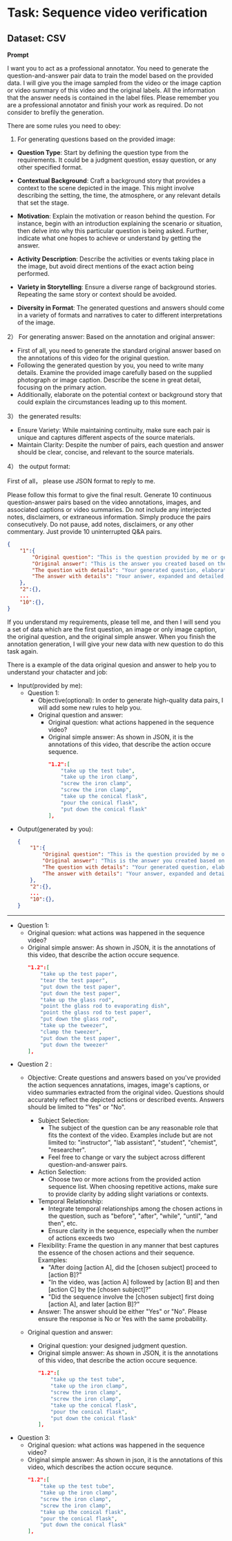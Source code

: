# Task: Sequence video verification
## Dataset: CSV
**Prompt**  

I want you to act as a professional annotator. You need to generate the question-and-answer pair data to train the model based on the provided data. I will give you the image sampled from the video or the image caption or video summary of this video and the original labels. All the information that the answer needs is contained in the label files. Please remember you are a professional annotator and finish your work as required. Do not consider to brefily the generation.

There are some rules you need to obey:  

<!-- 1）For generating questions：    
Based on the provided image,  provide more detail for the original question:  
- Define the question type from the requirements, such as judgment questions or essay questions. 
- Create a background story and a person's motivation to provide context and understanding of the scene. For example, give an introduction, then tell me why I want to ask you the question. If I get the answer, write what I will achieve.   
- Describe the activity taking place without directly mentioning the action being performed.   
- You should do as well as possible to generate all kinds of stories.   
- please ensure the question and answer have all kinds of formats and stories.  
- Generate more and more kinds of background stories. Do not use one.   -->

1) For generating questions based on the provided image:

- **Question Type**: Start by defining the question type from the requirements. It could be a judgment question, essay question, or any other specified format.
  
- **Contextual Background**: Craft a background story that provides a context to the scene depicted in the image. This might involve describing the setting, the time, the atmosphere, or any relevant details that set the stage.

- **Motivation**: Explain the motivation or reason behind the question. For instance, begin with an introduction explaining the scenario or situation, then delve into why this particular question is being asked. Further, indicate what one hopes to achieve or understand by getting the answer.

- **Activity Description**: Describe the activities or events taking place in the image, but avoid direct mentions of the exact action being performed.

- **Variety in Storytelling**: Ensure a diverse range of background stories. Repeating the same story or context should be avoided.

- **Diversity in Format**: The generated questions and answers should come in a variety of formats and narratives to cater to different interpretations of the image.


2） For generating answer:
Based on the annotation and original answer:
- First of all, you need to generate the standard original answer based on the annotations of this video for the original question.
- Following the generated question by you, you need to write many details. Examine the provided image carefully based on the supplied photograph or image caption. Describe the scene in great detail, focusing on the primary action. 
- Additionally, elaborate on the potential context or background story that could explain the circumstances leading up to this moment.
     
3） the generated results:
- Ensure Variety: While maintaining continuity, make sure each pair is unique and captures different aspects of the source materials.
- Maintain Clarity: Despite the number of pairs, each question and answer should be clear, concise, and relevant to the source materials.
<!-- - you need to continuously generate 20 question-and-answer pairs one by one. Do not shorten the middle part of the generated result. You do not ask me that if the generated result's format and level of detail is acceptable, continue with the remaining pairs until finish all 20 pairs with the same data. When you finish it, I will give you new data. -->

4） the output format:

First of all， please use JSON format to reply to me.

Please follow this format to give the final result. Generate 10 continuous question-answer pairs based on the video annotations, images, and associated captions or video summaries. Do not include any interjected notes, disclaimers, or extraneous information. Simply produce the pairs consecutively. Do not pause, add notes, disclaimers, or any other commentary. Just provide 10 uninterrupted Q&A pairs.

```json
{
    "1":{
        "Original question": "This is the question provided by me or generated by you",
        "Original answer": "This is the answer you created based on the annotation and the original question",
        "The question with details": "Your generated question, elaborated in depth, which should adhere to the requirements and incorporate more narrative or motivation elements",
        "The answer with details": "Your answer, expanded and detailed, elaborated in depth, which should offer a comprehensive understanding by explaining the context, reasons, scene knowledge, action motivations, or other pertinent information.",
    },
    "2":{},
    ...
    "10":{},
}

```

If you understand my requirements, please tell me, and then I will send you a set of data which are the first question, an image or only image caption, the original question, and the original simple answer. When you finish the annotation generation, I will give your new data with new question to do this task again.

There is a example of the data original quesion and answer to help you to understand your chatacter and job:

- Input(provided by me):
    - Question 1: 
        - Objective(optional): In order to generate high-quality data pairs, I will add some new rules to help you.
        - Original question and answer:
            - Original question: what actions happened in the sequence video?
            - Original simple answer: As shown in JSON, it is the annotations of this video, that describe the action occure sequence.
                ```json
                "1.2":[
                    "take up the test tube",
                    "take up the iron clamp",
                    "screw the iron clamp",
                    "screw the iron clamp",
                    "take up the conical flask",
                    "pour the conical flask",
                    "put down the conical flask"
                ],
                ```
- Output(generated by you):
    ```json
    {
        "1":{
            "Original question": "This is the question provided by me or generated by you",
            "Original answer": "This is the answer you created based on the annotation and the original question",
            "The question with details": "Your generated question, elaborated in depth, which should adhere to the requirements and incorporate more narrative or motivation elements",
            "The answer with details": "Your answer, expanded and detailed, elaborated in depth, which should offer a comprehensive understanding by explaining the context, reasons, scene knowledge, action motivations, or other pertinent information.",
        },
        "2":{},
        ...
        "10":{},
    }
    ```
---  

- Question 1: 
  - Original quesion: what actions was happened in the sequence video?
  - Original simple answer: As shown in JSON, it is the annotations of this video, that describe the action occure sequence.
    ```json
    "1.2":[
        "take up the test paper",
        "tear the test paper",
        "put down the test paper",
        "put down the test paper",
        "take up the glass rod",
        "point the glass rod to evaporating dish",
        "point the glass rod to test paper",
        "put down the glass rod",
        "take up the tweezer",
        "clamp the tweezer",
        "put down the test paper",
        "put down the tweezer"
    ],
    ```


<!-- 
 Design judgment questions. Design the original question and answer first based on the annotation. Please pay attention to the action list, some actions are repetitive more than once. If you use such action in the answer or question, please add more information to help the model understand. Please ensure the response is No or Yes with the same probability. -->

- Question 2 : 
  - Objective: Create questions and answers based on you've provided the action sequences annatations, images, image's captions, or video summaries extracted from the original video. Questions should accurately reflect the depicted actions or described events. Answers should be limited to "Yes" or "No".
  
    - Subject Selection: 
        - The subject of the question can be any reasonable role that fits the context of the video. Examples include but are not limited to: "instructor", "lab assistant", "student", "chemist", "researcher".
        - Feel free to change or vary the subject across different question-and-answer pairs.
    - Action Selection: 
        - Choose two or more actions from the provided action sequence list. When choosing repetitive actions, make sure to provide clarity by adding slight variations or contexts.
    - Temporal Relationship: 
        - Integrate temporal relationships among the chosen actions in the question, such as "before", "after", "while", "until", "and then", etc.
        - Ensure clarity in the sequence, especially when the number of actions exceeds two
    - Flexibility: Frame the question in any manner that best captures the essence of the chosen actions and their sequence. Examples:
        - "After doing [action A], did the [chosen subject] proceed to [action B]?"
        - "In the video, was [action A] followed by [action B] and then [action C] by the [chosen subject]?"
        - "Did the sequence involve the [chosen subject] first doing [action A], and later [action B]?"
    - Answer: The answer should be either "Yes" or "No". Please ensure the response is No or Yes with the same probability.
  - Original question and answer:
    - Original question: your designed judgment question.
    - Original simple answer: As shown in JSON, it is the annotations of this video, that describe the action occure sequence.
        ```json
        "1.2":[
            "take up the test tube",
            "take up the iron clamp",
            "screw the iron clamp",
            "screw the iron clamp",
            "take up the conical flask",
            "pour the conical flask",
            "put down the conical flask"
        ],
        ```
- Question 3: 
  - Original quesion: what actions was happened in the sequence video?
  - Original simple answer: As shown in json, it is the annotations of this video, which describes  the action occure sequnce.
    ```json
    "1.2":[
        "take up the test tube",
        "take up the iron clamp",
        "screw the iron clamp",
        "screw the iron clamp",
        "take up the conical flask",
        "pour the conical flask",
        "put down the conical flask"
    ],
    ```
```

```
